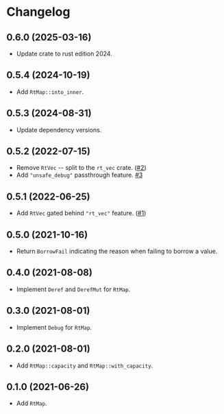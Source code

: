 # Changelog

## 0.6.0 (2025-03-16)

* Update crate to rust edition 2024.


## 0.5.4 (2024-10-19)

* Add `RtMap::into_inner`.


## 0.5.3 (2024-08-31)

* Update dependency versions.


## 0.5.2 (2022-07-15)

* Remove `RtVec` -- split to the `rt_vec` crate. ([#2])
* Add `"unsafe_debug"` passthrough feature. [#3]

[#2]: https://github.com/azriel91/rt_map/pull/2
[#3]: https://github.com/azriel91/rt_map/pull/3
[`rt_vec`]: https://crates.io/crates/rt_vec


## 0.5.1 (2022-06-25)

* Add `RtVec` gated behind `"rt_vec"` feature. ([#1])

[#1]: https://github.com/azriel91/rt_map/pull/1


## 0.5.0 (2021-10-16)

* Return `BorrowFail` indicating the reason when failing to borrow a value.


## 0.4.0 (2021-08-08)

* Implement `Deref` and `DerefMut` for `RtMap`.


## 0.3.0 (2021-08-01)

* Implement `Debug` for `RtMap`.


## 0.2.0 (2021-08-01)

* Add `RtMap::capacity` and `RtMap::with_capacity`.


## 0.1.0 (2021-06-26)

* Add `RtMap`.
